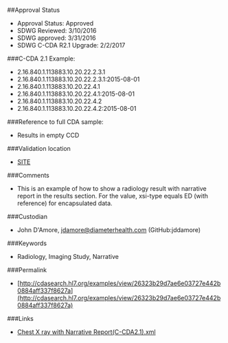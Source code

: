 ##Approval Status 

* Approval Status: Approved
* SDWG Reviewed: 3/10/2016
* SDWG approved: 3/31/2016
* SDWG C-CDA R2.1 Upgrade: 2/2/2017

###C-CDA 2.1 Example:


* 2.16.840.1.113883.10.20.22.2.3.1
* 2.16.840.1.113883.10.20.22.2.3.1:2015-08-01
* 2.16.840.1.113883.10.20.22.4.1
* 2.16.840.1.113883.10.20.22.4.1:2015-08-01
* 2.16.840.1.113883.10.20.22.4.2
* 2.16.840.1.113883.10.20.22.4.2:2015-08-01

###Reference to full CDA sample:
* Results in empty CCD



###Validation location

* [SITE](https://sitenv.org/sandbox-ccda/ccda-validator)



###Comments

* This is an example of how to show a radiology result with narrative report in the results section. For the value, xsi-type equals ED (with reference) for encapsulated data.

###Custodian

* John D'Amore, jdamore@diameterhealth.com (GitHub:jddamore)

###Keywords

* Radiology, Imaging Study, Narrative

###Permalink

* [http://cdasearch.hl7.org/examples/view/26323b29d7ae6e03727e442b0884aff337f8627a](http://cdasearch.hl7.org/examples/view/26323b29d7ae6e03727e442b0884aff337f8627a)

###Links

* [Chest X ray with Narrative Report(C-CDA2.1).xml](https://github.com/HL7/C-CDA-Examples/tree/master/Results/Results%20Radiology%20with%20Image%20Narrative/Chest%20X%20ray%20with%20Narrative%20Report%28C-CDA2.1%29.xml)

